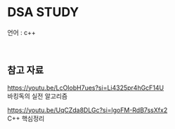 # DSA STUDY
언어 : c++

<br/>

## 참고 자료
https://youtu.be/LcOIobH7ues?si=Li4325pr4hGcF14U      
바킹독의 실전 알고리즘   

https://youtu.be/UqCZda8DLGc?si=lgoFM-RdB7ssXfx2    
C++ 핵심정리
